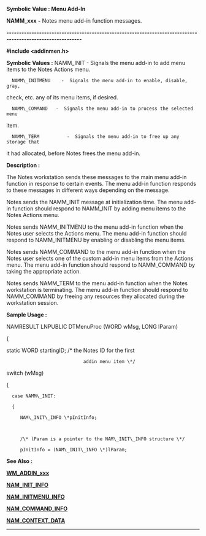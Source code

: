 




<!--
 /\* Font Definitions \*/
 @font-face
 {font-family:Courier;
 panose-1:2 7 4 9 2 2 5 2 4 4;}
@font-face
 {font-family:"Tms Rmn";
 panose-1:2 2 6 3 4 5 5 2 3 4;}
@font-face
 {font-family:Helv;
 panose-1:2 11 6 4 2 2 2 3 2 4;}
@font-face
 {font-family:"Cambria Math";
 panose-1:2 4 5 3 5 4 6 3 2 4;}
 /\* Style Definitions \*/
 p.MsoNormal, li.MsoNormal, div.MsoNormal
 {margin-top:0cm;
 margin-right:0cm;
 margin-bottom:8.0pt;
 margin-left:0cm;
 line-height:107%;
 font-size:11.0pt;
 font-family:"Calibri",sans-serif;}
.MsoChpDefault
 {font-size:11.0pt;}
.MsoPapDefault
 {margin-bottom:8.0pt;
 line-height:107%;}
 /\* Page Definitions \*/
 @page WordSection1
 {size:612.0pt 792.0pt;
 margin:72.0pt 72.0pt 72.0pt 72.0pt;}
div.WordSection1
 {page:WordSection1;}
-->




 


**Symbolic Value : Menu Add-In**



**NAMM\_xxx** **-** Notes menu
add-in function messages.


**----------------------------------------------------------------------------------------------------------**



**#include <addinmen.h>**


 **Symbolic Values :**      NAMM\_INIT             -  Signals the menu add-in to add menu
items to the Notes Actions menu.  

  

      NAMM\_INITMENU    -  Signals the menu add-in to enable, disable, gray,
check, etc. any of its menu items, if desired.  

  

      NAMM\_COMMAND   -  Signals the menu add-in to process the selected menu
item.  

  

      NAMM\_TERM          -  Signals the menu add-in to free up any storage that
it had allocated, before Notes frees the menu add-in.  

  




**Description :**



The Notes
workstation sends these messages to the main menu add-in function in response
to certain events.  The menu add-in function responds to these messages in
different ways depending on the message.   

  

Notes sends the NAMM\_INIT message at initialization time. The menu add-in
function should respond to NAMM\_INIT by adding menu items to the Notes Actions
menu.   

  

Notes sends NAMM\_INITMENU to the menu add-in function when the Notes user
selects the Actions menu. The menu add-in function should respond to
NAMM\_INITMENU by enabling or disabling the menu items.  

  

Notes sends NAMM\_COMMAND to the menu add-in function when the Notes user
selects one of the custom add-in menu items from the Actions menu.  The menu
add-in function should respond to NAMM\_COMMAND by taking the appropriate
action.  

  

Notes sends NAMM\_TERM to the menu add-in function when the Notes workstation is
terminating. The menu add-in function should respond to NAMM\_COMMAND by freeing
any resources they allocated during the workstation session.


 **Sample Usage :**


NAMRESULT LNPUBLIC
DTMenuProc (WORD wMsg, LONG lParam)  

{  

   static WORD startingID;   /\* the Notes ID for the first   

                                addin menu item \*/  

  

   switch (wMsg)  

   {  

      case NAMM\_INIT:  

      {  

         NAM\_INIT\_INFO \*pInitInfo;  

  

         /\* lParam is a pointer to the NAM\_INIT\_INFO structure \*/  

         pInitInfo = (NAM\_INIT\_INFO \*)lParam;


 **See Also :**


**[WM\_ADDIN\_xxx](WM_ADDIN_xxx.md)**


**[NAM\_INIT\_INFO](NAM_INIT_INFO.md)**


**[NAM\_INITMENU\_INFO](NAM_INITMENU_INFO.md)**


**[NAM\_COMMAND\_INFO](NAM_COMMAND_INFO.md)**


**[NAM\_CONTEXT\_DATA](NAM_CONTEXT_DATA.md)**



----------------------------------------------------------------------------------------------------------


 





